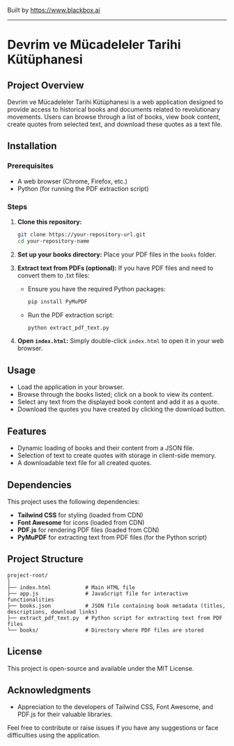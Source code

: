 
Built by https://www.blackbox.ai

---

# Devrim ve Mücadeleler Tarihi Kütüphanesi

## Project Overview
Devrim ve Mücadeleler Tarihi Kütüphanesi is a web application designed to provide access to historical books and documents related to revolutionary movements. Users can browse through a list of books, view book content, create quotes from selected text, and download these quotes as a text file.

## Installation

### Prerequisites
- A web browser (Chrome, Firefox, etc.)
- Python (for running the PDF extraction script)

### Steps
1. **Clone this repository:**
   ```bash
   git clone https://your-repository-url.git
   cd your-repository-name
   ```

2. **Set up your books directory:**
   Place your PDF files in the `books` folder.

3. **Extract text from PDFs (optional):**
   If you have PDF files and need to convert them to .txt files:
   - Ensure you have the required Python packages:
     ```bash
     pip install PyMuPDF
     ```
   - Run the PDF extraction script:
     ```bash
     python extract_pdf_text.py
     ```

4. **Open `index.html`:**
   Simply double-click `index.html` to open it in your web browser.

## Usage
- Load the application in your browser.
- Browse through the books listed; click on a book to view its content.
- Select any text from the displayed book content and add it as a quote.
- Download the quotes you have created by clicking the download button.

## Features
- Dynamic loading of books and their content from a JSON file.
- Selection of text to create quotes with storage in client-side memory.
- A downloadable text file for all created quotes.

## Dependencies
This project uses the following dependencies:
- **Tailwind CSS** for styling (loaded from CDN)
- **Font Awesome** for icons (loaded from CDN)
- **PDF.js** for rendering PDF files (loaded from CDN)
- **PyMuPDF** for extracting text from PDF files (for the Python script)

## Project Structure
```
project-root/
│
├── index.html           # Main HTML file
├── app.js               # JavaScript file for interactive functionalities
├── books.json           # JSON file containing book metadata (titles, descriptions, download links)
├── extract_pdf_text.py  # Python script for extracting text from PDF files
└── books/               # Directory where PDF files are stored
```

## License
This project is open-source and available under the MIT License.

## Acknowledgments
- Appreciation to the developers of Tailwind CSS, Font Awesome, and PDF.js for their valuable libraries.

Feel free to contribute or raise issues if you have any suggestions or face difficulties using the application.